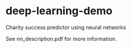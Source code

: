 # deep-learning-demo
Charity success predictor using neural networks

See nn_description.pdf for more information.
